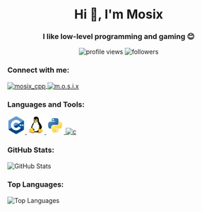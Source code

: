 <h1 align="center">Hi 👋, I'm Mosix</h1>
<h3 align="center">I like low-level programming and gaming 😊</h3>

<p align="center">
  <img src="https://komarev.com/ghpvc/?username=MosixS&label=Profile%20views&color=0e75b6&style=flat" alt="profile views" />
  <img src="https://img.shields.io/github/followers/MosixS?label=Followers" alt="followers" />
</p>

<h3 align="left">Connect with me:</h3>
<p align="left">
  <a href="https://twitter.com/mosix_cpp" target="blank">
    <img align="center" src="https://raw.githubusercontent.com/rahuldkjain/github-profile-readme-generator/master/src/images/icons/Social/twitter.svg" alt="mosix_cpp" height="30" width="40" />
  </a>
  <a href="https://discord.gg/m.o.s.i.x" target="blank">
    <img align="center" src="https://raw.githubusercontent.com/rahuldkjain/github-profile-readme-generator/master/src/images/icons/Social/discord.svg" alt="m.o.s.i.x" height="30" width="40" />
  </a>
</p>

<h3 align="left">Languages and Tools:</h3>
<p align="left">
  <a href="https://www.w3schools.com/cpp/" target="_blank" rel="noreferrer">
    <img src="https://raw.githubusercontent.com/devicons/devicon/master/icons/cplusplus/cplusplus-original.svg" alt="cplusplus" width="40" height="40"/>
  </a>
  <a href="https://www.linux.org/" target="_blank" rel="noreferrer">
    <img src="https://raw.githubusercontent.com/devicons/devicon/master/icons/linux/linux-original.svg" alt="linux" width="40" height="40"/>
  </a>
  <a href="https://www.python.org" target="_blank" rel="noreferrer">
    <img src="https://raw.githubusercontent.com/devicons/devicon/master/icons/python/python-original.svg" alt="python" width="40" height="40"/>
  </a>
  <a href="https://google.com" target="_blank" rel="noreferrer">
    <img src="https://raw.githubusercontent.com/jmnote/z-icons/master/svg/c.svg" alt="c" width="40" height="40"/>
  </a> 
</p>

<h3 align="left">GitHub Stats:</h3>
<p align="left">
  <img align="center" src="https://github-readme-stats.vercel.app/api?username=MosixS&show_icons=true&theme=dark" alt="GitHub Stats" />
</p>

<h3 align="left">Top Languages:</h3>
<p align="left">
  <img align="center" src="https://github-readme-stats.vercel.app/api/top-langs/?username=MosixS&layout=compact&theme=dark" alt="Top Languages" />
</p>
